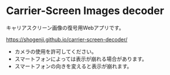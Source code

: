 # Carrier-Screen Images decoder

キャリアスクリーン画像の復号用Webアプリです。

https://shogenji.github.io/carrier-screen-decoder/

* カメラの使用を許可してください。
* スマートフォンによっては表示が崩れる場合があります。
* スマートフォンの向きを変えると表示が崩れます。
